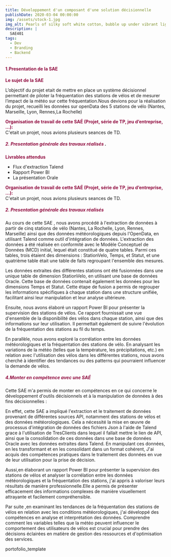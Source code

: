 ```yaml
---
title: Développement d'un composant d'une solution décisionnelle
publishDate: 2020-03-04 00:00:00
img: /assets/stock-1.jpg
img_alt: Pearls of silky soft white cotton, bubble up under vibrant lighting
description: |
  SAE401
tags:
  - Dev
  - Branding
  - Backend
---
```


#### <span style="color: #900C3F "><strong>1.Presentation de la SAE</strong> </span></br>

 <span style="color: #900C3F "><strong>Le sujet de la SAE </strong></span> <br/>

 L’objectif du projet etait de mettre en place un système décisionnel permettant de piloter la fréquentation des stations de vélos et de mesurer l’impact de la météo sur cette fréquentation.Nous devions pour la  réalisation du projet, recueilli les données sur openData des 5 stations de vélo (Nantes, Marseille, Lyon, Rennes,La Rochelle)




<span style="color: #900C3F "><strong>Organisation de travail de cette SAÉ (Projet, série de TP, jeu d’entreprise, …):</strong> </span></br> 
C'etait un projet, nous avions plusieurs seances de TD.



##### <span style="color: #900C3F "> 2. Presentation générale des travaux réalisés </span>.


 <span style="color: #900C3F "><strong>Livrables attendus </strong> </span></br>
 - Flux d'extraction Talend  </br> 
  - Rapport Power BI </span> </br> 
 - La présentation Orale </span> </br> 
 



<span style="color: #900C3F "><strong>Organisation de travail de cette SAÉ (Projet, série de TP, jeu d’entreprise, …):</strong> </span></br> 
C'etait un projet, nous avions plusieurs seances de TD.


##### <span style="color: #900C3F "> 2. Presentation générale des travaux réalisés </span>
Au cours de cette SAE , nous avons procédé à l'extraction de données à partir de cinq stations de vélo (Nantes, La Rochelle, Lyon, Rennes, Marseille) ainsi que des données météorologiques depuis l'OpenData, en utilisant Talend comme outil d'intégration de données. L'extraction des données a été réalisée en conformité avec le Modèle Conceptuel de Données (MCD) initial, lequel était constitué de quatre tables. Parmi ces tables, trois étaient des dimensions : StationVelo, Temps, et Statut, et une quatrième table était une table de faits regroupant l'ensemble des mesures.

Les données extraites des différentes stations ont été fusionnées dans une unique table de dimension StationVelo, en utilisant une base de données Oracle. Cette base de données contenait également les données pour les dimensions Temps et Statut. Cette étape de fusion a permis de regrouper les informations spécifiques à chaque station dans une structure unifiée, facilitant ainsi leur manipulation et leur analyse ultérieure.

Ensuite, nous avons élaboré un rapport Power BI pour présenter la supervision des stations de vélos. Ce rapport fournissait une vue d'ensemble de la disponibilité des vélos dans chaque station, ainsi que des informations sur leur utilisation. Il permettait également de suivre l'évolution de la fréquentation des stations au fil du temps.

En parallèle, nous avons exploré la corrélation entre les données météorologiques et la fréquentation des stations de vélo. En analysant les variations de la météo (telles que la température, les précipitations, etc.) en relation avec l'utilisation des vélos dans les différentes stations, nous avons cherché à identifier des tendances ou des patterns qui pourraient influencer la demande de vélos.

#####  <span style="color: #900C3F ">4.Monter en compétence avec une SAÉ</span>
Cette SAE m'a permis de monter en compétences en ce qui concerne le développement d'outils décisionnels et à la manipulation de données à des fins décisionnelles :

En effet, cette SAE a impliqué l'extraction et le traitement de données provenant de différentes sources API, notamment des stations de vélos et des données météorologiques. Cela a nécessité la mise en œuvre de processus d'intégration de données des fichiers Json  à l'aide de Talend grace à l'utilisation de TresClients dans lequel il fallait mettre le lien de API, ainsi que la consolidation de ces données dans une base de données Oracle avec les données extraites dans Talend. En manipulant ces données, en les transformant et en les consolidant dans un format cohérent, J'ai acquis des compétences pratiques dans le traitement des données en vue de leur utilisation pour la prise de décision.

Aussi,en élaborant un rapport Power BI pour présenter la supervision des stations de vélos et analyser la corrélation entre les données météorologiques et la fréquentation des stations, j'ai appris à valoriser leurs résultats de manière professionnelle.Elle a permis de présenter efficacement des informations complexes de manière visuellement attrayante et facilement compréhensible.

Par suite ,en examinant les tendances de la fréquentation des stations de vélos en relation avec les conditions météorologiques, j'ai développé des compétences en analyse et interprétation des données. Comprendre comment les variables telles que la météo peuvent influencer le comportement des utilisateurs de vélos est crucial pour prendre des décisions éclairées en matière de gestion des ressources et d'optimisation des services.

portofolio_template




